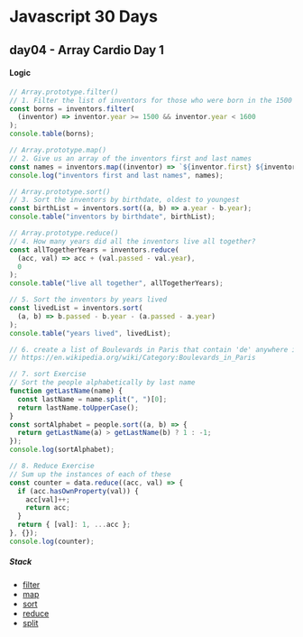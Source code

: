 # Javascript 30 Days

## day04 - Array Cardio Day 1

#### Logic

```js
// Array.prototype.filter()
// 1. Filter the list of inventors for those who were born in the 1500's
const borns = inventors.filter(
  (inventor) => inventor.year >= 1500 && inventor.year < 1600
);
console.table(borns);
```

```js
// Array.prototype.map()
// 2. Give us an array of the inventors first and last names
const names = inventors.map((inventor) => `${inventor.first} ${inventor.last}`);
console.log("inventors first and last names", names);
```

```js
// Array.prototype.sort()
// 3. Sort the inventors by birthdate, oldest to youngest
const birthList = inventors.sort((a, b) => a.year - b.year);
console.table("inventors by birthdate", birthList);
```

```js
// Array.prototype.reduce()
// 4. How many years did all the inventors live all together?
const allTogetherYears = inventors.reduce(
  (acc, val) => acc + (val.passed - val.year),
  0
);
console.table("live all together", allTogetherYears);
```

```js
// 5. Sort the inventors by years lived
const livedList = inventors.sort(
  (a, b) => b.passed - b.year - (a.passed - a.year)
);
console.table("years lived", livedList);
```

```js
// 6. create a list of Boulevards in Paris that contain 'de' anywhere in the name
// https://en.wikipedia.org/wiki/Category:Boulevards_in_Paris
```

```js
// 7. sort Exercise
// Sort the people alphabetically by last name
function getLastName(name) {
  const lastName = name.split(", ")[0];
  return lastName.toUpperCase();
}
const sortAlphabet = people.sort((a, b) => {
  return getLastName(a) > getLastName(b) ? 1 : -1;
});
console.log(sortAlphabet);
```

```js
// 8. Reduce Exercise
// Sum up the instances of each of these
const counter = data.reduce((acc, val) => {
  if (acc.hasOwnProperty(val)) {
    acc[val]++;
    return acc;
  }
  return { [val]: 1, ...acc };
}, {});
console.log(counter);
```

##### Stack

- [filter](https://developer.mozilla.org/zh-TW/docs/Web/JavaScript/Reference/Global_Objects/Array/filter)
- [map](https://developer.mozilla.org/zh-TW/docs/Web/JavaScript/Reference/Global_Objects/Array/map)
- [sort](https://developer.mozilla.org/zh-TW/search?q=sort)
- [reduce](https://developer.mozilla.org/zh-TW/docs/Web/JavaScript/Reference/Global_Objects/Array/Reduce)
- [split](https://developer.mozilla.org/zh-CN/docs/Web/JavaScript/Reference/Global_Objects/String/split)
